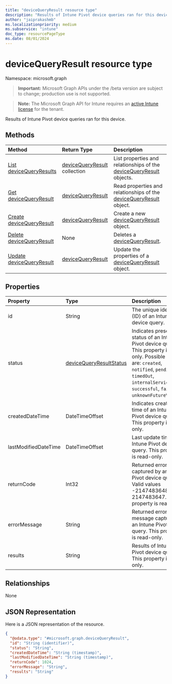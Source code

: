 ```yaml
---
title: "deviceQueryResult resource type"
description: "Results of Intune Pivot device queries ran for this device."
author: "jaiprakashmb"
ms.localizationpriority: medium
ms.subservice: "intune"
doc_type: resourcePageType
ms.date: 08/01/2024
---
```


# deviceQueryResult resource type

Namespace: microsoft.graph

> **Important:** Microsoft Graph APIs under the /beta version are subject to change; production use is not supported.

> **Note:** The Microsoft Graph API for Intune requires an [active Intune license](https://go.microsoft.com/fwlink/?linkid=839381) for the tenant.

Results of Intune Pivot device queries ran for this device.

## Methods
|Method|Return Type|Description|
|:---|:---|:---|
|[List deviceQueryResults](../api/intune-devices-devicequeryresult-list.md)|[deviceQueryResult](../resources/intune-devices-devicequeryresult.md) collection|List properties and relationships of the [deviceQueryResult](../resources/intune-devices-devicequeryresult.md) objects.|
|[Get deviceQueryResult](../api/intune-devices-devicequeryresult-get.md)|[deviceQueryResult](../resources/intune-devices-devicequeryresult.md)|Read properties and relationships of the [deviceQueryResult](../resources/intune-devices-devicequeryresult.md) object.|
|[Create deviceQueryResult](../api/intune-devices-devicequeryresult-create.md)|[deviceQueryResult](../resources/intune-devices-devicequeryresult.md)|Create a new [deviceQueryResult](../resources/intune-devices-devicequeryresult.md) object.|
|[Delete deviceQueryResult](../api/intune-devices-devicequeryresult-delete.md)|None|Deletes a [deviceQueryResult](../resources/intune-devices-devicequeryresult.md).|
|[Update deviceQueryResult](../api/intune-devices-devicequeryresult-update.md)|[deviceQueryResult](../resources/intune-devices-devicequeryresult.md)|Update the properties of a [deviceQueryResult](../resources/intune-devices-devicequeryresult.md) object.|

## Properties
|Property|Type|Description|
|:---|:---|:---|
|id|String|The unique identifier (ID) of an Intune Pivot device query.|
|status|[deviceQueryResultStatus](../resources/intune-devices-devicequeryresultstatus.md)|Indicates present status of an Intune Pivot device query. This property is read-only. Possible values are: `created`, `notified`, `pending`, `timedOut`, `internalServiceError`, `successful`, `failed`, `unknownFutureValue`.|
|createdDateTime|DateTimeOffset|Indicates creation time of an Intune Pivot device query. This property is read-only.|
|lastModifiedDateTime|DateTimeOffset|Last update time of an Intune Pivot device query. This property is read-only.|
|returnCode|Int32|Returned error code captured by an Intune Pivot device query. Valid values -2147483648 to 2147483647. This property is read-only.|
|errorMessage|String|Returned error message captured by an Intune Pivot device query. This property is read-only.|
|results|String|Results of Intune Pivot device query. This property is read-only.|

## Relationships
None

## JSON Representation
Here is a JSON representation of the resource.
<!-- {
  "blockType": "resource",
  "keyProperty": "id",
  "@odata.type": "microsoft.graph.deviceQueryResult"
}
-->
``` json
{
  "@odata.type": "#microsoft.graph.deviceQueryResult",
  "id": "String (identifier)",
  "status": "String",
  "createdDateTime": "String (timestamp)",
  "lastModifiedDateTime": "String (timestamp)",
  "returnCode": 1024,
  "errorMessage": "String",
  "results": "String"
}
```
